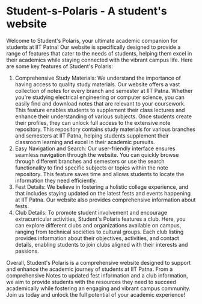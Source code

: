 # Student-s-Polaris - A student's website
Welcome to Student's Polaris, your ultimate academic companion for students at IIT Patna! Our website is specifically designed to provide a range of features that cater to the needs of students, helping them excel in their academics while staying connected with the vibrant campus life. Here are some key features of Student's Polaris:
1. Comprehensive Study Materials: We understand the importance of having access to quality study materials. Our website offers a vast collection of notes for every branch and semester at IIT Patna. Whether you're studying electrical engineering or computer science, you can easily find and download notes that are relevant to your coursework. This feature enables students to supplement their class lectures and enhance their understanding of various subjects. Once students create their profiles, they can unlock full access to the extensive note repository. This repository contains study materials for various branches and semesters at IIT Patna, helping students supplement their classroom learning and excel in their academic pursuits.
2. Easy Navigation and Search: Our user-friendly interface ensures seamless navigation through the website. You can quickly browse through different branches and semesters or use the search functionality to find specific subjects or topics within the note repository. This feature saves time and allows students to locate the information they need efficiently.
4. Fest Details: We believe in fostering a holistic college experience, and that includes staying updated on the latest fests and events happening at IIT Patna. Our website also provides comprehensive information about fests.
5.  Club Details: To promote student involvement and encourage extracurricular activities, Student's Polaris features a club. Here, you can explore different clubs and organizations available on campus, ranging from technical societies to cultural groups. Each club listing provides information about their objectives, activities, and contact details, enabling students to join clubs aligned with their interests and passions.

 Overall, Student's Polaris is a comprehensive website designed to support and enhance the academic journey of students at IIT Patna. From a comprehensive Notes to updated fest information and a club information, we aim to provide students with the resources they need to succeed academically while fostering an engaging and vibrant campus community. Join us today and unlock the full potential of your academic experience!
